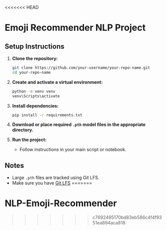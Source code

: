 <<<<<<< HEAD
# Emoji Recommender NLP Project

## Setup Instructions

1. **Clone the repository:**
   ```sh
   git clone https://github.com/your-username/your-repo-name.git
   cd your-repo-name
   ```

2. **Create and activate a virtual environment:**
   ```sh
   python -m venv venv
   venv\Scripts\activate
   ```

3. **Install dependencies:**
   ```sh
   pip install -r requirements.txt
   ```

4. **Download or place required `.pth` model files in the appropriate directory.**

5. **Run the project:**
   - Follow instructions in your main script or notebook.

## Notes

- Large `.pth` files are tracked using Git LFS.
- Make sure you have [Git LFS](https://git-lfs.github.com/)
=======
# NLP-Emoji-Recommender
>>>>>>> c7692495170bd83eb586c4f4f9351ea894aca818
